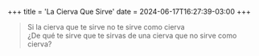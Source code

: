 +++
title = 'La Cierva Que Sirve'
date = 2024-06-17T16:27:39-03:00
+++

> Si la cierva que te sirve no te sirve como cierva<br>
> ¿De qué te sirve que te sirvas de una cierva que no sirve como cierva?

<!--more-->
